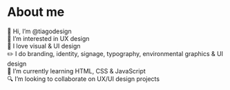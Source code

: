 # About me
🖖 Hi, I’m @tiagodesign<br>
📱 I’m interested in UX design<br>
💛 I love visual & UI design<br>
✏️ I do branding, identity, signage, typography, environmental graphics & UI design<br>
📒 I’m currently learning HTML, CSS & JavaScript<br>
🔍 I’m looking to collaborate on UX/UI design projects<br>

